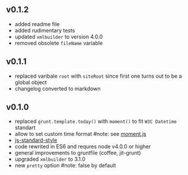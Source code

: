 ## v0.1.2
* added readme file
* added rudimentary tests
* updated `xmlbuilder` to version 4.0.0
* removed obsolete `fileName` variable

## v0.1.1
* replaced varibale `root` with `siteRoot` since first one turns out to be a global object
* changelog converted to markdown

## v0.1.0
* replaced `grunt.template.today()` with `moment()` to fit `W3C Datetime` standart
* allow to set custom time format #note: see [moment.js](http://momentjs.com/)
* [js-standard-style](https://github.com/feross/standard)
* code rewrited in ES6 and requres node v4.0.0 or higher
* general improvements to gruntfile (coffee, jit-grunt)
* upgraded `xmlbuilder` to 3.1.0
* new `pretty` option #note: false by default
